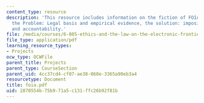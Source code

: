 ```yaml
---
content_type: resource
description: 'This resource includes information on the fiction of FOIA accountability,
  the Problem: Legal basis and empirical evidence, the solution: imposing consequences
  and accountability.'
file: /media/courses/6-805-ethics-and-the-law-on-the-electronic-frontier-fall-2005/2870554b75b971a5c131ffc26b92f81b_foia.pdf
file_type: application/pdf
learning_resource_types:
- Projects
ocw_type: OCWFile
parent_title: Projects
parent_type: CourseSection
parent_uid: 4cc37cd4-cf07-ae38-060e-3365a90eb3a4
resourcetype: Document
title: foia.pdf
uid: 2870554b-75b9-71a5-c131-ffc26b92f81b
---
```


